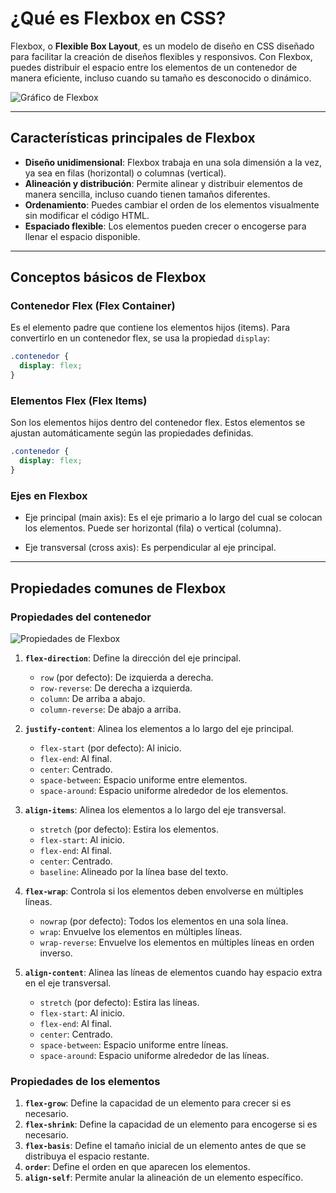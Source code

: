 # ¿Qué es Flexbox en CSS?

Flexbox, o **Flexible Box Layout**, es un modelo de diseño en CSS diseñado para facilitar la creación de diseños flexibles y responsivos. Con Flexbox, puedes distribuir el espacio entre los elementos de un contenedor de manera eficiente, incluso cuando su tamaño es desconocido o dinámico.

![Gráfico de Flexbox](https://img.uxcel.com/practices/flexbox-1665382286109/a-1665382286109-2x.jpg)

---

## Características principales de Flexbox

- **Diseño unidimensional**: Flexbox trabaja en una sola dimensión a la vez, ya sea en filas (horizontal) o columnas (vertical).
- **Alineación y distribución**: Permite alinear y distribuir elementos de manera sencilla, incluso cuando tienen tamaños diferentes.
- **Ordenamiento**: Puedes cambiar el orden de los elementos visualmente sin modificar el código HTML.
- **Espaciado flexible**: Los elementos pueden crecer o encogerse para llenar el espacio disponible.

---

## Conceptos básicos de Flexbox

### Contenedor Flex (Flex Container)
Es el elemento padre que contiene los elementos hijos (items). Para convertirlo en un contenedor flex, se usa la propiedad `display`:

```css
.contenedor {
  display: flex;
}
```

### Elementos Flex (Flex Items)
Son los elementos hijos dentro del contenedor flex. Estos elementos se ajustan automáticamente según las propiedades definidas.

```css
.contenedor {
  display: flex;
}
```

### Ejes en Flexbox

- Eje principal (main axis): Es el eje primario a lo largo del cual se colocan los elementos. Puede ser horizontal (fila) o vertical (columna).

- Eje transversal (cross axis): Es perpendicular al eje principal.

---

## Propiedades comunes de Flexbox

### Propiedades del contenedor
![Propiedades de Flexbox](https://miro.medium.com/v2/resize:fit:1400/0*YeaUsQyhXSL1TCTH.png)
1. **`flex-direction`**: Define la dirección del eje principal.
   - `row` (por defecto): De izquierda a derecha.
   - `row-reverse`: De derecha a izquierda.
   - `column`: De arriba a abajo.
   - `column-reverse`: De abajo a arriba.

2. **`justify-content`**: Alinea los elementos a lo largo del eje principal.
   - `flex-start` (por defecto): Al inicio.
   - `flex-end`: Al final.
   - `center`: Centrado.
   - `space-between`: Espacio uniforme entre elementos.
   - `space-around`: Espacio uniforme alrededor de los elementos.

3. **`align-items`**: Alinea los elementos a lo largo del eje transversal.
   - `stretch` (por defecto): Estira los elementos.
   - `flex-start`: Al inicio.
   - `flex-end`: Al final.
   - `center`: Centrado.
   - `baseline`: Alineado por la línea base del texto.

4. **`flex-wrap`**: Controla si los elementos deben envolverse en múltiples líneas.
   - `nowrap` (por defecto): Todos los elementos en una sola línea.
   - `wrap`: Envuelve los elementos en múltiples líneas.
   - `wrap-reverse`: Envuelve los elementos en múltiples líneas en orden inverso.

5. **`align-content`**: Alinea las líneas de elementos cuando hay espacio extra en el eje transversal.
   - `stretch` (por defecto): Estira las líneas.
   - `flex-start`: Al inicio.
   - `flex-end`: Al final.
   - `center`: Centrado.
   - `space-between`: Espacio uniforme entre líneas.
   - `space-around`: Espacio uniforme alrededor de las líneas.

### Propiedades de los elementos
1. **`flex-grow`**: Define la capacidad de un elemento para crecer si es necesario.
2. **`flex-shrink`**: Define la capacidad de un elemento para encogerse si es necesario.
3. **`flex-basis`**: Define el tamaño inicial de un elemento antes de que se distribuya el espacio restante.
4. **`order`**: Define el orden en que aparecen los elementos.
5. **`align-self`**: Permite anular la alineación de un elemento específico.